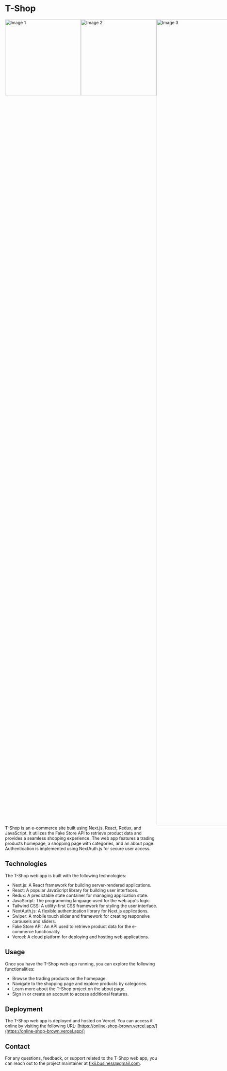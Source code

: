 # T-Shop

<div style="display:flex;">
<img src="https://drive.google.com/uc?export=view&id=1LC0IZfSo8BKK5Nt_gBW_2h7TP7XfA1ra" width="250" alt="Image 1">
<img src="https://drive.google.com/uc?export=view&id=1NswyLCHGZhLko1weDyeOMaNj6dC13yfe" width="250" alt="Image 2">

<img src="https://drive.google.com/uc?export=view&id=1kyi9H_o1W-NJTND147tZqcV5OaGbvvbR" width="2650" alt="Image 3">
<img src="https://drive.google.com/uc?export=view&id=1iW7V0XoyAv-9_JnfvffptJnVIX2qaRfN" width="250" alt="Image 4">
</div>
T-Shop is an e-commerce site built using Next.js, React, Redux, and JavaScript. It utilizes the Fake Store API to retrieve product data and provides a seamless shopping experience. The web app features a trading products homepage, a shopping page with categories, and an about page. Authentication is implemented using NextAuth.js for secure user access.

## Technologies
The T-Shop web app is built with the following technologies:
- Next.js: A React framework for building server-rendered applications.
- React: A popular JavaScript library for building user interfaces.
- Redux: A predictable state container for managing application state.
- JavaScript: The programming language used for the web app's logic.
- Tailwind CSS: A utility-first CSS framework for styling the user interface.
- NextAuth.js: A flexible authentication library for Next.js applications.
- Swiper: A mobile touch slider and framework for creating responsive carousels and sliders.
- Fake Store API: An API used to retrieve product data for the e-commerce functionality.
- Vercel: A cloud platform for deploying and hosting web applications.

## Usage
Once you have the T-Shop web app running, you can explore the following functionalities:
- Browse the trading products on the homepage.
- Navigate to the shopping page and explore products by categories.
- Learn more about the T-Shop project on the about page.
- Sign in or create an account to access additional features.

## Deployment
The T-Shop web app is deployed and hosted on Vercel. You can access it online by visiting the following URL:
[https://online-shop-brown.vercel.app/](https://online-shop-brown.vercel.app/)

## Contact
For any questions, feedback, or support related to the T-Shop web app, you can reach out to the project maintainer at fikii.business@gmail.com.
